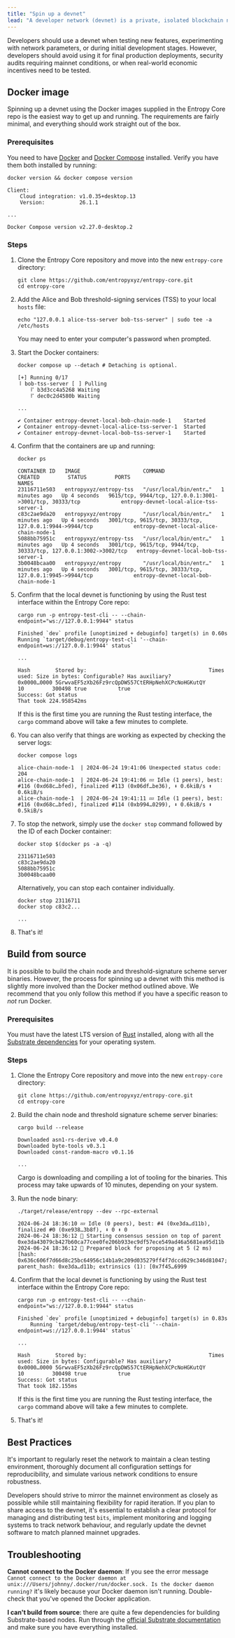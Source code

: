 ```yaml
---
title: "Spin up a devnet"
lead: "A developer network (devnet) is a private, isolated blockchain network that developers use to test and experiment with features and programs without affecting other Entropy networks or risking real-world assets. This guide will walk you through creating a local devnet on your machine."
---
```


Developers should use a devnet when testing new features, experimenting with network parameters, or during initial development stages. However, developers should avoid using it for final production deployments, security audits requiring mainnet conditions, or when real-world economic incentives need to be tested.

## Docker image

Spinning up a devnet using the Docker images supplied in the Entropy Core repo is the easiest way to get up and running. The requirements are fairly minimal, and everything should work straight out of the box.

### Prerequisites

You need to have [Docker](https://docs.docker.com/engine/install/) and [Docker Compose](https://docs.docker.com/compose/install/) installed. Verify you have them both installed by running:

```shell
docker version && docker compose version
```

```output
Client:
    Cloud integration: v1.0.35+desktop.13
    Version:           26.1.1

...

Docker Compose version v2.27.0-desktop.2
```

### Steps

1. Clone the Entropy Core repository and move into the new `entropy-core` directory:

    ```shell
    git clone https://github.com/entropyxyz/entropy-core.git
    cd entropy-core
    ```

1. Add the Alice and Bob threshold-signing services (TSS) to your local `hosts` file:

    ```shell
    echo "127.0.0.1	alice-tss-server bob-tss-server" | sudo tee -a /etc/hosts
    ```

    You may need to enter your computer's password when prompted.

1. Start the Docker containers:


    ```shell
    docker compose up --detach # Detaching is optional.
    ```

    ```output
    [+] Running 0/17
    ⠸ bob-tss-server [⠀] Pulling
        ⠏ b3d3cc4a5268 Waiting
        ⠏ dec0c2d4580b Waiting

    ...

    ✔ Container entropy-devnet-local-bob-chain-node-1    Started
    ✔ Container entropy-devnet-local-alice-tss-server-1  Started
    ✔ Container entropy-devnet-local-bob-tss-server-1    Started
    ```

1. Confirm that the containers are up and running:

    ```shell
    docker ps
    ```

    ```output
    CONTAINER ID   IMAGE                    COMMAND                  CREATED         STATUS         PORTS                                                               NAMES
    23116711e503   entropyxyz/entropy-tss   "/usr/local/bin/entr…"   1 minutes ago   Up 4 seconds   9615/tcp, 9944/tcp, 127.0.0.1:3001->3001/tcp, 30333/tcp             entropy-devnet-local-alice-tss-server-1
    c83c2ae9da20   entropyxyz/entropy       "/usr/local/bin/entr…"   1 minutes ago   Up 4 seconds   3001/tcp, 9615/tcp, 30333/tcp, 127.0.0.1:9944->9944/tcp             entropy-devnet-local-alice-chain-node-1
    5088bb75951c   entropyxyz/entropy-tss   "/usr/local/bin/entr…"   1 minutes ago   Up 4 seconds   3001/tcp, 9615/tcp, 9944/tcp, 30333/tcp, 127.0.0.1:3002->3002/tcp   entropy-devnet-local-bob-tss-server-1
    3b0048bcaa00   entropyxyz/entropy       "/usr/local/bin/entr…"   1 minutes ago   Up 4 seconds   3001/tcp, 9615/tcp, 30333/tcp, 127.0.0.1:9945->9944/tcp             entropy-devnet-local-bob-chain-node-1
    ```

1. Confirm that the local devnet is functioning by using the Rust test interface within the Entropy Core repo:

    ```shell
    cargo run -p entropy-test-cli -- --chain-endpoint="ws://127.0.0.1:9944" status
    ```

    ```output
    Finished `dev` profile [unoptimized + debuginfo] target(s) in 0.60s
    Running `target/debug/entropy-test-cli '--chain-endpoint=ws://127.0.0.1:9944' status`

    ...

    Hash        Stored by:                                       Times used: Size in bytes: Configurable? Has auxiliary?
    0x0000…0000 5GrwvaEF5zXb26Fz9rcQpDWS57CtERHpNehXCPcNoHGKutQY          10         300498 true          true
    Success: Got status
    That took 224.958542ms
    ```

    If this is the first time you are running the Rust testing interface, the `cargo` command above will take a few minutes to complete.

1. You can also verify that things are working as expected by checking the server logs:

    ```shell
    docker compose logs
    ```

    ```output
    alice-chain-node-1  | 2024-06-24 19:41:06 Unexpected status code: 204
    alice-chain-node-1  | 2024-06-24 19:41:06 💤 Idle (1 peers), best: #116 (0xd68c…bfed), finalized #113 (0x06df…be36), ⬇ 0.6kiB/s ⬆ 0.6kiB/s
    alice-chain-node-1  | 2024-06-24 19:41:11 💤 Idle (1 peers), best: #116 (0xd68c…bfed), finalized #114 (0xb994…0299), ⬇ 0.6kiB/s ⬆ 0.5kiB/s
    ```

1. To stop the network, simply use the `docker stop` command followed by the ID of each Docker container:

    ```shell
    docker stop $(docker ps -a -q)
    ```

    ```output
    23116711e503
    c83c2ae9da20
    5088bb75951c
    3b0048bcaa00
    ```

    Alternatively, you can stop each container individually.

    ```shell
    docker stop 23116711 
    docker stop c83c2...

    ...
    ```

1. That's it!

## Build from source

It is possible to build the chain node and threshold-signature scheme server binaries. However, the process for spinning up a devnet with this method is slightly more involved than the Docker method outlined above. We recommend that you only follow this method if you have a specific reason to _not_ run Docker.

### Prerequisites

You must have the latest LTS version of [Rust](https://www.rust-lang.org/tools/install) installed, along with all the [Substrate dependencies](https://docs.substrate.io/install/) for your operating system.

### Steps

1. Clone the Entropy Core repository and move into the new `entropy-core` directory:

    ```shell
    git clone https://github.com/entropyxyz/entropy-core.git
    cd entropy-core
    ```

1. Build the chain node and threshold signature scheme server binaries:

    ```shell
    cargo build --release
    ```

    ```output
    Downloaded asn1-rs-derive v0.4.0
    Downloaded byte-tools v0.3.1
    Downloaded const-random-macro v0.1.16

    ...
    ```

    Cargo is downloading and compiling a lot of tooling for the binaries. This process may take upwards of 10 minutes, depending on your system.

1. Run the node binary:

    ```shell
    ./target/release/entropy --dev --rpc-external
    ```

    ```output
    2024-06-24 18:36:10 💤 Idle (0 peers), best: #4 (0xe3da…d11b), finalized #0 (0xe938…3b8f), ⬇ 0 ⬆ 0
    2024-06-24 18:36:12 🙌 Starting consensus session on top of parent 0xe3da43079cb427b60ca77cee0fe206b933ec9df57ece549ad46a5681ea95d11b
    2024-06-24 18:36:12 🎁 Prepared block for proposing at 5 (2 ms) [hash: 0x636c606f7d66d8c25bc64956c14b1a9c209d035279ff4f7dccd629c346d81047; parent_hash: 0xe3da…d11b; extrinsics (1): [0x7f45…6999
    ```

1. Confirm that the local devnet is functioning by using the Rust test interface within the Entropy Core repo:

    ```shell
    cargo run -p entropy-test-cli -- --chain-endpoint="ws://127.0.0.1:9944" status
    ```

    ```output
    Finished `dev` profile [unoptimized + debuginfo] target(s) in 0.83s
        Running `target/debug/entropy-test-cli '--chain-endpoint=ws://127.0.0.1:9944' status`

    ...

    Hash        Stored by:                                       Times used: Size in bytes: Configurable? Has auxiliary?
    0x0000…0000 5GrwvaEF5zXb26Fz9rcQpDWS57CtERHpNehXCPcNoHGKutQY          10         300498 true          true
    Success: Got status
    That took 182.155ms
    ```

    If this is the first time you are running the Rust testing interface, the `cargo` command above will take a few minutes to complete.

1. That's it!

## Best Practices

It's important to regularly reset the network to maintain a clean testing environment, thoroughly document all configuration settings for reproducibility, and simulate various network conditions to ensure robustness. 

Developers should strive to mirror the mainnet environment as closely as possible while still maintaining flexibility for rapid iteration. If you plan to share access to the devnet, it's essential to establish a clear protocol for managing and distributing test `bits`, implement monitoring and logging systems to track network behaviour, and regularly update the devnet software to match planned mainnet upgrades. 

## Troubleshooting

**Cannot connect to the Docker daemon**: If you see the error message `Cannot connect to the Docker daemon at unix:///Users/johnny/.docker/run/docker.sock. Is the docker daemon running?` it's likely because your Docker daemon isn't running. Double-check that you've opened the Docker application.

**I can't build from source**: there are quite a few dependencies for building Substrate-based nodes. Run through the [official Substrate documentation](https://docs.substrate.io/install/) and make sure you have everything installed.
